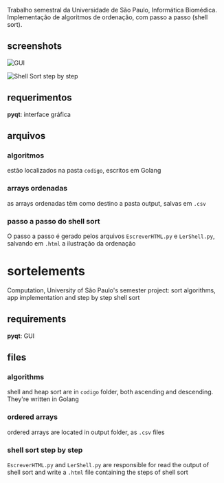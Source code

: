 Trabalho semestral da Universidade de São Paulo, Informática Biomédica. Implementação de algoritmos de ordenação, com passo a passo (shell sort).

## screenshots
![GUI](http://u.cubeupload.com/rafaeldefazio/ordenarelementos.png)

![Shell Sort step by step](http://u.cubeupload.com/rafaeldefazio/shellsortstepbystep.png)

## requerimentos
**pyqt**: interface gráfica

## arquivos

### algoritmos
estão localizados na pasta `codigo`, escritos em Golang

### arrays ordenadas
as arrays ordenadas têm como destino a pasta output, salvas em `.csv`

### passo a passo do shell sort
O passo a passo é gerado pelos arquivos `EscreverHTML.py` e `LerShell.py`, salvando em `.html` a ilustração da ordenação

# sortelements
Computation, University of São Paulo's  semester project: sort algorithms, app implementation and step by step shell sort

## requirements
**pyqt**: GUI 

## files  

### algorithms
shell and heap sort are in `codigo` folder, both ascending and descending. They're written in Golang

### ordered arrays
ordered arrays are located in output folder, as `.csv` files

### shell sort step by step
`EscreverHTML.py` and `LerShell.py` are responsible for read the output of shell sort and write a `.html` file containing the steps of shell sort
